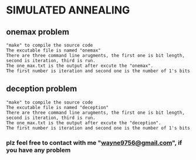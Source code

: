 # SIMULATED ANNEALING

## onemax problem 
	"make" to compile the source code 
	The excutable file is named "onemax"
	There are three command line arugments, the first one is bit length, second is iteration, third is run.
	The one_max.txt is the output after excute the "onemax".
	The first number is iteration and second one is the number of 1's bits

## deception problem
	"make" to compile the source code 
	The excutable file is named "deception"
	There are three command line arugments, the first one is bit length, second is iteration, third is run.
	The one_max.txt is the output after excute the "deception".
	The first number is iteration and second one is the number of 1's bits

### plz feel free to contact with me "wayne9756@gmail.com", if you have any problem
